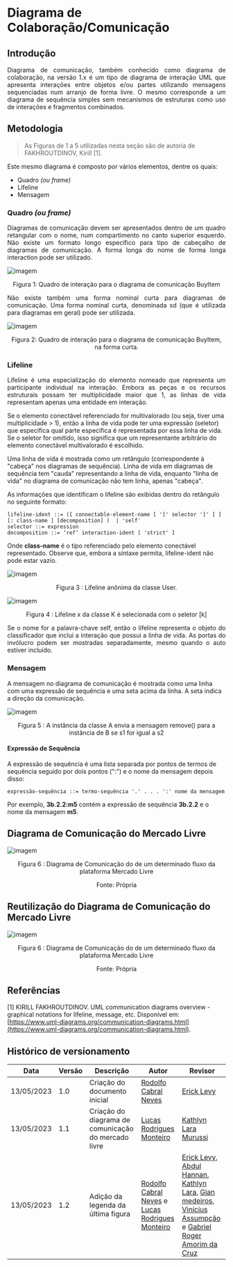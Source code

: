 # Diagrama de Colaboração/Comunicação

## Introdução

<p align='justify' > Diagrama de comunicação, também conhecido como diagrama de colaboração, na versão <span font-style='italic'>1.x</span> é um tipo de diagrama de interação UML que apresenta interações entre objetos e/ou partes utilizando mensagens sequenciadas num arranjo de forma livre. O mesmo corresponde a um diagrama de sequência simples sem mecanismos de estruturas como uso de interações e fragmentos combinados.</p>

## Metodologia

> As Figuras de 1 a 5 utilizadas nesta seção são de autoria de FAKHROUTDINOV, Kirill [1].

Este mesmo diagrama é composto por vários elementos, dentre os quais:

* Quadro *(ou frame)*
* Lifeline
* Mensagem

### Quadro *(ou frame)*

<p align='justify' >Diagramas de comunicação devem ser apresentados dentro de um quadro retangular com o nome, num compartimento no canto superior esquerdo. Não existe um formato longo específico para tipo de cabeçalho de diagramas de comunicação. A forma longa do nome de forma longa <span font-weight='bold' >interaction</span> pode ser utilizado. </p>
<p align='justify' >
</p>


![imagem](../../Assets/long.png)

<figcaption align='center'>
    <p>Figura 1: Quadro de interação para o diagrama de comunicação BuyItem</p>
</figcaption>


<p align='justify' >Não existe também uma forma nominal curta para diagramas de comunicação. Uma forma nominal curta, denominada <span font-weight='bold'>sd</span> (que é utilizada para diagramas em geral) pode ser utilizada. </p>

![imagem](../../Assets/short.png)

<figcaption align='center'>
    <p>Figura 2: Quadro de interação para o diagrama de comunicação BuyItem, na forma curta.</p>
</figcaption>

### Lifeline

<span font-style='italic' ></span>
<p align='justify'>
Lifeline é uma especialização do elemento nomeado que representa um participante individual na interação. Embora as peças e os recursos estruturais possam ter multiplicidade maior que 1, as linhas de vida representam apenas uma entidade em interação.

Se o elemento conectável referenciado for multivalorado (ou seja, tiver uma multiplicidade > 1), então a linha de vida pode ter uma expressão (seletor) que especifica qual parte específica é representada por essa linha de vida. Se o seletor for omitido, isso significa que um representante arbitrário do elemento conectável multivalorado é escolhido.

Uma linha de vida é mostrada como um retângulo (correspondente à "cabeça" nos diagramas de sequência). Linha de vida em diagramas de sequência tem "cauda" representando a linha de vida, enquanto "linha de vida" no diagrama de comunicação não tem linha, apenas "cabeça".</p>

As informações que identificam o lifeline são exibidas dentro do retângulo no seguinte formato:

```
lifeline-ident ::= ([ connectable-element-name [ '[' selector ']' ] ] [: class-name ] [decomposition] )  | 'self'
selector ::= expression
decomposition ::= ‘ref’ interaction-ident [ 'strict' ]
```
Onde **class-name** é o tipo referenciado pelo elemento conectável representado. Observe que, embora a sintaxe permita, lifeline-ident não pode estar vazio.

![imagem](../../Assets/01.png)

<figcaption align='center'>
    <p>Figura 3 : Lifeline anônima da classe User.</p>
</figcaption>

![imagem](../../Assets/02.png)

<figcaption align='center'>
    <p>Figura 4 : Lifeline x da classe K é selecionada com o seletor [k]</p>
</figcaption>

<p align='justify'>
Se o nome for a palavra-chave self, então o lifeline representa o objeto do classificador que inclui a interação que possui a linha de vida. As portas do invólucro podem ser mostradas separadamente, mesmo quando o auto estiver incluído.
</p>

### Mensagem

A mensagem no diagrama de comunicação é mostrada como uma linha com uma expressão de sequência e uma seta acima da linha. A seta indica a direção da comunicação.

![imagem](../../Assets/message.png)

<figcaption align='center'>
    <p>Figura 5 : A instância da classe A envia a mensagem remove() para a instância de B se s1 for igual a s2</p>
</figcaption>


#### Expressão de Sequência

A expressão de sequência é uma lista separada por pontos de termos de sequência seguido por dois pontos (":") e o nome da mensagem depois disso:
```
expressão-sequência ::= termo-sequência '.' . . . ':' nome da mensagem
```
Por exemplo, **3b.2.2:m5** contém a expressão de sequência **3b.2.2** e o nome da mensagem **m5**.


## Diagrama de Comunicação do Mercado Livre

![imagem](../../Assets/diagramaComunicacao.png)

<figcaption align='center'>
    <p>Figura 6 : Diagrama de Comunicação do de um determinado fluxo da plataforma Mercado Livre</p>
    <p>Fonte: Própria</p>
</figcaption>

## Reutilização do Diagrama de Comunicação do Mercado Livre

![imagem](../../Assets/ReutilizacaodiagramaComunicacao.png)

<figcaption align='center'>
    <p>Figura 6 : Diagrama de Comunicação do de um determinado fluxo da plataforma Mercado Livre</p>
    <p>Fonte: Própria</p>
</figcaption>

## Referências

[1] KIRILL FAKHROUTDINOV. UML communication diagrams overview - graphical notations for lifeline, message, etc. Disponível em: [https://www.uml-diagrams.org/communication-diagrams.html](https://www.uml-diagrams.org/communication-diagrams.html).

## Histórico de versionamento

| Data | Versão | Descrição | Autor | Revisor |
| ---- | ------ | --------- | ----- | ------- |
| 13/05/2023 | 1.0 | Criação do documento inicial | [Rodolfo Cabral Neves](https://github.com/roddas) | [Erick Levy](https://github.com/Ericklevy/) |
| 13/05/2023 | 1.1 | Criação do diagrama de comunicação do mercado livre | [Lucas Rodrigues Monteiro](https://github.com/nickby2) | [Kathlyn Lara Murussi](https://github.com/klmurussi/) |
| 13/05/2023 | 1.2 | Adição da legenda da última figura | [Rodolfo Cabral Neves](https://github.com/roddas) e [Lucas Rodrigues Monteiro](https://github.com/nickby2) | [Erick Levy](https://github.com/Ericklevy/), [Abdul Hannan](https://github.com/hannanhunny01), [Kathlyn Lara](https://github.com/klmurussi), [Gian medeiros](https://github.com/GianMedeiros), [Vinícius Assumpção](https://github.com/viniman27) e [Gabriel Roger Amorim da Cruz](https://github.com/GabrielRoger07) | 04/07/2023 | 1.3 | Adição da reutilização do diagrama de comunicação | [Lucas Rodrigues] (https://github.com/nickby2), [Erick Levy](https://github.com/Ericklevy/)|
